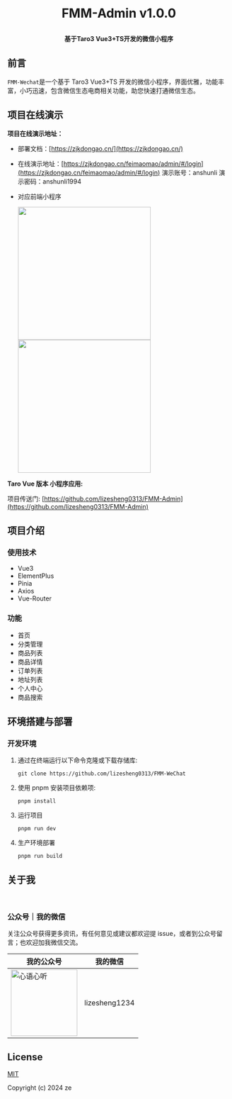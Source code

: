 <h1 align="center" style="margin: 30px 0 30px; font-weight: bold;">FMM-Admin v1.0.0</h1>
<h4 align="center">基于Taro3 Vue3+TS开发的微信小程序</h4>

## 前言

`FMM-Wechat`是一个基于 Taro3 Vue3+TS 开发的微信小程序，界面优雅，功能丰富，小巧迅速，包含微信生态电商相关功能，助您快速打通微信生态。

## 项目在线演示

**项目在线演示地址：**

- 部署文档：[https://zjkdongao.cn/](https://zjkdongao.cn/)
- 在线演示地址：[https://zjkdongao.cn/feimaomao/admin/#/login](https://zjkdongao.cn/feimaomao/admin/#/login)
  演示账号：anshunli
  演示密码：anshunli1994
- 对应前端小程序

  <img src="https://zjkdongao.cn/images/default/fmm1.jpg" width="300">
  <img src="https://zjkdongao.cn/images/default/fmm2.jpg" width="300">

**Taro Vue 版本 小程序应用:**

项目传送门: [https://github.com/lizesheng0313/FMM-Admin](https://github.com/lizesheng0313/FMM-Admin)

## 项目介绍

### 使用技术

- Vue3
- ElementPlus
- Pinia
- Axios
- Vue-Router

### 功能

- 首页
- 分类管理
- 商品列表
- 商品详情
- 订单列表
- 地址列表
- 个人中心
- 商品搜索

## 环境搭建与部署

### 开发环境

1. 通过在终端运行以下命令克隆或下载存储库:

   ```
   git clone https://github.com/lizesheng0313/FMM-WeChat
   ```

2. 使用 pnpm 安装项目依赖项:
   ```
   pnpm install
   ```
3. 运行项目
   ```
   pnpm run dev
   ```
4. 生产环境部署
   ```
   pnpm run build
   ```

## 关于我

</br>

### 公众号｜我的微信

关注公众号获得更多资讯，有任何意见或建议都欢迎提 issue，或者到公众号留言；也欢迎加我微信交流。

| 我的公众号                                                         | 我的微信      |
| ------------------------------------------------------------------ | ------------- |
| <img alt="心语心听" src="https://zjkdongao.cn/qr.jpg" width="150"> | lizesheng1234 |

## License

[MIT](https://github.com/huanghanzhilian/c-shopping/blob/main/LICENSE)

Copyright (c) 2024 ze
